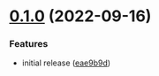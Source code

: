# [0.1.0](https://dev.azure.com/prestonvtonder/sandbox/_git/ief-task/compare/v0.0.0...v0.1.0) (2022-09-16)


### Features

* initial release ([eae9b9d](https://dev.azure.com/prestonvtonder/sandbox/_git/ief-task/commit/eae9b9d99a62aac290f586946528f9c1b15a5186))
